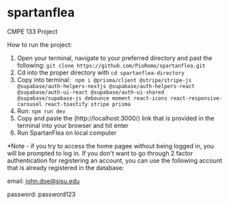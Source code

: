 # spartanflea
CMPE 133 Project

How to run the project:
1. Open your terminal, navigate to your preferred directory and past the following: ```git clone https://github.com/PioRomo/spartanflea.git```
2. Cd into the proper directory with ```cd spartanflea-directory```
3. Copy into terminal:
``` npm i @prisma/client @stripe/stripe-js @supabase/auth-helpers-nextjs @supabase/auth-helpers-react @supabase/auth-ui-react @supabase/auth-ui-shared @supabase/supabase-js debounce moment react-icons react-responsive-carousel react-toastify stripe prisma```
5. Run: ```npm run dev ```
6. Copy and paste the (http://localhost:3000/) link that is provided in the terminal into your browser and hit enter 
7. Run SpartanFlea on local computer 

*Note - if you try to access the home pagee without being logged in, you will be prompted to log in. If you don't want to go through 2 factor authentication for registering an account, you can use the following account that is already registered in the database:

email: john.doe@sjsu.edu

password: password123
